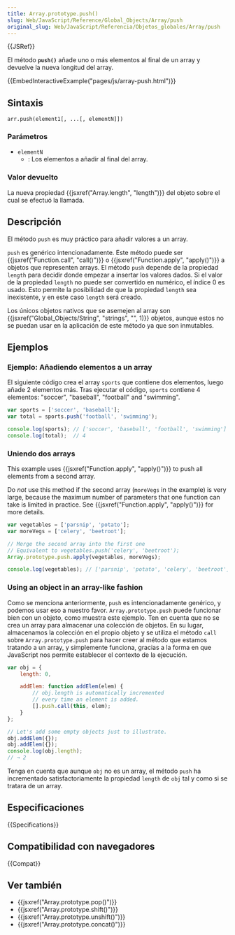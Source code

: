 ```yaml
---
title: Array.prototype.push()
slug: Web/JavaScript/Reference/Global_Objects/Array/push
original_slug: Web/JavaScript/Referencia/Objetos_globales/Array/push
---
```


{{JSRef}}

El método **`push()`** añade uno o más elementos al final de un array y devuelve la nueva longitud del array.

{{EmbedInteractiveExample("pages/js/array-push.html")}}

## Sintaxis

```
arr.push(element1[, ...[, elementN]])
```

### Parámetros

- `elementN`
  - : Los elementos a añadir al final del array.

### Valor devuelto

La nueva propiedad {{jsxref("Array.length", "length")}} del objeto sobre el cual se efectuó la llamada.

## Descripción

El método `push` es muy práctico para añadir valores a un array.

`push` es genérico intencionadamente. Este método puede ser {{jsxref("Function.call", "call()")}} o {{jsxref("Function.apply", "apply()")}} a objetos que representen arrays. El método `push` depende de la propiedad `length` para decidir donde empezar a insertar los valores dados. Si el valor de la propiedad `length` no puede ser convertido en numérico, el índice 0 es usado. Esto permite la posibilidad de que la propiedad `length` sea inexistente, y en este caso `length` será creado.

Los únicos objetos nativos que se asemejen al array son {{jsxref("Global_Objects/String", "strings", "", 1)}} objetos, aunque estos no se puedan usar en la aplicación de este método ya que son inmutables.

## Ejemplos

### Ejemplo: Añadiendo elementos a un array

El siguiente código crea el array `sports` que contiene dos elementos, luego añade 2 elementos más. Tras ejecutar el código, `sports` contiene 4 elementos: "soccer", "baseball", "football" and "swimming".

```js
var sports = ['soccer', 'baseball'];
var total = sports.push('football', 'swimming');

console.log(sports); // ['soccer', 'baseball', 'football', 'swimming']
console.log(total);  // 4
```

### Uniendo dos arrays

This example uses {{jsxref("Function.apply", "apply()")}} to push all elements from a second array.

Do _not_ use this method if the second array (`moreVegs` in the example) is very large, because the maximum number of parameters that one function can take is limited in practice. See {{jsxref("Function.apply", "apply()")}} for more details.

```js
var vegetables = ['parsnip', 'potato'];
var moreVegs = ['celery', 'beetroot'];

// Merge the second array into the first one
// Equivalent to vegetables.push('celery', 'beetroot');
Array.prototype.push.apply(vegetables, moreVegs);

console.log(vegetables); // ['parsnip', 'potato', 'celery', 'beetroot']
```

### Using an object in an array-like fashion

Como se menciona anteriormente, `push` es intencionadamente genérico, y podemos usar eso a nuestro favor. `Array.prototype.push` puede funcionar bien con un objeto, como muestra este ejemplo. Ten en cuenta que no se crea un array para almacenar una colección de objetos. En su lugar, almacenamos la colección en el propio objeto y se utiliza el método `call` sobre `Array.prototype.push` para hacer creer al método que estamos tratando a un array, y simplemente funciona, gracias a la forma en que JavaScript nos permite establecer el contexto de la ejecución.

```js
var obj = {
    length: 0,

    addElem: function addElem(elem) {
        // obj.length is automatically incremented
        // every time an element is added.
        [].push.call(this, elem);
    }
};

// Let's add some empty objects just to illustrate.
obj.addElem({});
obj.addElem({});
console.log(obj.length);
// → 2
```

Tenga en cuenta que aunque `obj` no es un array, el método `push` ha incrementado satisfactoriamente la propiedad `length` de `obj` tal y como si se tratara de un array.

## Especificaciones

{{Specifications}}

## Compatibilidad con navegadores

{{Compat}}

## Ver también

- {{jsxref("Array.prototype.pop()")}}
- {{jsxref("Array.prototype.shift()")}}
- {{jsxref("Array.prototype.unshift()")}}
- {{jsxref("Array.prototype.concat()")}}
